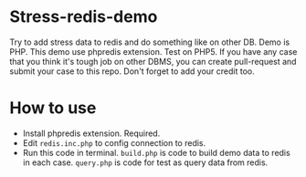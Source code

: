# Stress-redis-demo
Try to add stress data to redis and do something like on other DB. Demo is PHP. This demo use phpredis extension. Test on PHP5. If you have any case that you think it's tough job on other DBMS, you can create pull-request and submit your case to this repo. Don't forget to add your credit too.

# How to use
- Install phpredis extension. Required.
- Edit `redis.inc.php` to config connection to redis.
- Run this code in terminal. `build.php` is code to build demo data to redis in each case. `query.php` is code for test as query data from redis.